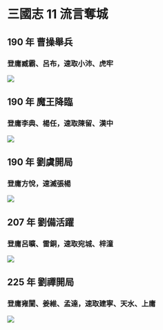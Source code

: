 # 三國志 11 流言奪城
## 190 年 曹操舉兵
### 登庸臧霸、呂布，速取小沛、虎牢
![](https://reganlu007.github.io/san11/190CaoCaoGetXiaoPeiHuLao.jpg)

## 190 年 魔王降臨
### 登庸李典、楊任，速取陳留、漢中
![](https://reganlu007.github.io/san11/190DongZhuoGetChenLiuHanZhong.jpg)

## 190 年 劉虞開局
### 登庸方悅，速滅張楊
![](https://reganlu007.github.io/san11/190LiuYuGetJinYang.jpg)

## 207 年 劉備活躍
### 登庸呂曠、雷銅，速取宛城、梓潼
![](https://reganlu007.github.io/san11/207LiuBeiGetZiTongWan.jpg)

## 225 年 劉禪開局
### 登庸雍闓、姜維、孟達，速取建寧、天水、上庸
![](https://reganlu007.github.io/san11/225LiuChanGetJianNingTianShuiShangYung.jpg)
